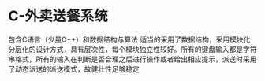 # C-外卖送餐系统
包含C语言（少量C++）和数据结构与算法
适当的采用了数据结构，采用模块化分层化的设计方式，具有层次性，每个模块独立性较好。所有的键盘输入都是字符串格式，所有的输入在判断是否合理之后进行操作或者给出相应提示，派送时采用了动态派送的派送模式，故健壮性足够稳定
